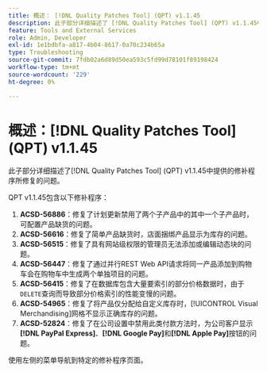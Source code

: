 ```yaml
---
title: 概述： [!DNL Quality Patches Tool] (QPT) v1.1.45
description: 此子部分详细描述了 [!DNL Quality Patches Tool] (QPT) v1.1.45中提供的修补程序所修复的问题。
feature: Tools and External Services
role: Admin, Developer
exl-id: 1e1bdbfa-a817-4b04-8617-0a70c234b65a
type: Troubleshooting
source-git-commit: 7fdb02a6d89d50ea593c5fd99d78101f89198424
workflow-type: tm+mt
source-wordcount: '229'
ht-degree: 0%

---
```


# 概述：[!DNL Quality Patches Tool] (QPT) v1.1.45

此子部分详细描述了[!DNL Quality Patches Tool] (QPT) v1.1.45中提供的修补程序所修复的问题。

QPT v1.1.45包含以下修补程序：

1. **ACSD-56886**：修复了计划更新禁用了两个子产品中的其中一个子产品时，可配置产品缺货的问题。
1. **ACSD-56616**：修复了简单产品缺货时，店面捆绑产品显示为库存的问题。
1. **ACSD-56515**：修复了具有网站级权限的管理员无法添加或编辑动态块的问题。
1. **ACSD-56447**：修复了通过并行REST Web API请求将同一产品添加到购物车会在购物车中生成两个单独项目的问题。
1. **ACSD-56415**：修复了在数据库包含大量要索引的部分价格数据时，由于`DELETE`查询而导致部分价格索引的性能变慢的问题。
1. **ACSD-54965**：修复了将产品仅分配给自定义库存时，[!UICONTROL Visual Merchandising]网格不显示正确库存的问题。
1. **ACSD-52824**：修复了在公司设置中禁用此类付款方法时，为公司客户显示&#x200B;**[!DNL PayPal Express]**、**[!DNL Google Pay]**&#x200B;和&#x200B;**[!DNL Apple Pay]**&#x200B;按钮的问题。

使用左侧的菜单导航到特定的修补程序页面。
